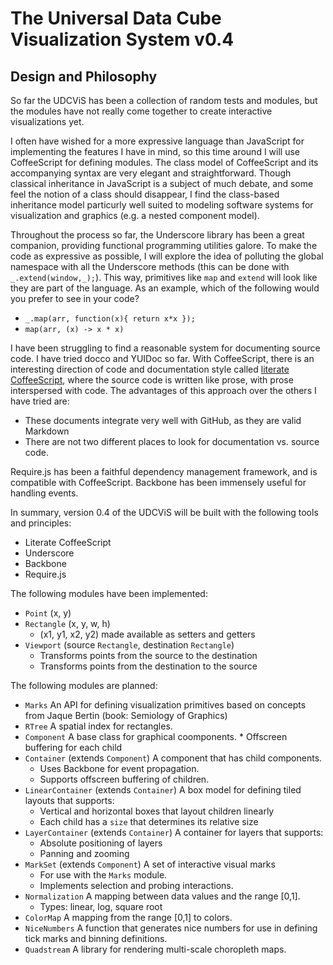 # The Universal Data Cube Visualization System v0.4

## Design and Philosophy
So far the UDCViS has been a collection of random tests and modules, but the modules have not really come together to create interactive visualizations yet.

I often have wished for a more expressive language than JavaScript for implementing the features I have in mind, so this time around I will use CoffeeScript for defining modules. The class model of CoffeeScript and its accompanying syntax are very elegant and straightforward. Though classical inheritance in JavaScript is a subject of much debate, and some feel the notion of a class should disappear, I find the class-based inheritance model particurly well suited to modeling software systems for visualization and graphics (e.g. a nested component model).

Throughout the process so far, the Underscore library has been a great companion, providing functional programming utilities galore. To make the code as expressive as possible, I will explore the idea of polluting the global namespace with all the Underscore methods (this can be done with `_.extend(window,_);`). This way, primitives like `map` and `extend` will look like they are part of the language. As an example, which of the following would you prefer to see in your code?

 * `_.map(arr, function(x){ return x*x });`
 * `map(arr, (x) -> x * x)`

I have been struggling to find a reasonable system for documenting source code. I have tried docco and YUIDoc so far. With CoffeeScript, there is an interesting direction of code and documentation style called [literate CoffeeScript](http://coffeescript.org/#literate), where the source code is written like prose, with prose interspersed with code. The advantages of this approach over the others I have tried are:

 * These documents integrate very well with GitHub, as they are valid Markdown
 * There are not two different places to look for documentation vs. source code.

Require.js has been a faithful dependency management framework, and is compatible with CoffeeScript. Backbone has been immensely useful for handling events.

In summary, version 0.4 of the UDCViS will be built with the following tools and principles:

 * Literate CoffeeScript
 * Underscore
 * Backbone
 * Require.js

The following modules have been implemented:

 * `Point` (x, y)
 * `Rectangle` (x, y, w, h)
   * (x1, y1, x2, y2) made available as setters and getters
 * `Viewport` (source `Rectangle`, destination `Rectangle`)
   * Transforms points from the source to the destination
   * Transforms points from the destination to the source

The following modules are planned:

 * `Marks` An API for defining visualization primitives based on concepts from Jaque Bertin (book: Semiology of Graphics)
 * `RTree` A spatial index for rectangles.
 * `Component` A base class for graphical coomponents.
       * Offscreen buffering for each child
 * `Container` (extends `Component`) A component that has child components.
   * Uses Backbone for event propagation.
   * Supports offscreen buffering of children.
 * `LinearContainer` (extends `Container`) A box model for defining tiled layouts that supports:
   * Vertical and horizontal boxes that layout children linearly
   * Each child has a `size` that determines its relative size
 * `LayerContainer` (extends `Container`) A container for layers that supports:
   * Absolute positioning of layers
   * Panning and zooming
 * `MarkSet` (extends `Component`) A set of interactive visual marks
   * For use with the `Marks` module.
   * Implements selection and probing interactions.
 * `Normalization` A mapping between data values and the range [0,1].
   * Types: linear, log, square root
 * `ColorMap` A mapping from the range [0,1] to colors.
 * `NiceNumbers` A function that generates nice numbers for use in defining tick marks and binning definitions.
 * `Quadstream` A library for rendering multi-scale choropleth maps.
